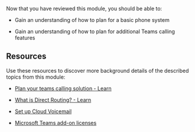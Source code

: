 Now that you have reviewed this module, you should be able to:

- Gain an understanding of how to plan for a basic phone system

- Gain an understanding of how to plan for additional Teams calling features

## Resources

Use these resources to discover more background details of the described topics from this module:

- [Plan your teams calling solution - Learn](/learn/modules/m365-teams-calling-plan-teams-calling-solution/)

- [What is Direct Routing? - Learn](/learn/modules/m365-teams-calling-overview-teams-calling/direct-routing-overview)

- [Set up Cloud Voicemail](/microsoftteams/set-up-phone-system-voicemail)

- [Microsoft Teams add-on licenses](/microsoftteams/teams-add-on-licensing/microsoft-teams-add-on-licensing?tabs=small-business)
